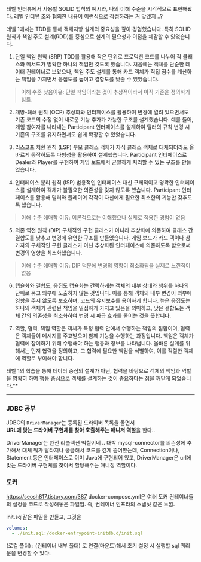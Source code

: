 레벨 인터뷰에서 사용할 SOLID 법칙의 예시와, 나의 이해 수준을 시각적으로 표현해봤다.
레벨 인터뷰 조와 협의한 내용이 이런식으로 작성하라는 거 맞겠지 ..?

레벨 1에서는 TDD를 통해 객체지향 설계의 중요성을 깊이 경험했습니다. 특히 SOLID 원칙과 책임 주도 설계(RDD)를 중심으로 설계의 필요성과 이점을 체감할 수 있었습니다.

  

1. 단일 책임 원칙 (SRP) TDD를 활용해 작은 단위로 프로덕션 코드를 나누어 각 클래스와 메서드가 명확한 하나의 책임만 갖도록 했습니다. 처음에는 객체를 단순한 데이터 컨테이너로 보았으나, 책임 주도 설계를 통해 카드 객체가 직접 점수를 계산하는 책임을 가지면서 응집도를 높이고 결합도를 낮출 수 있었습니다.
    

> 이해 수준 낮음이유: 단일 책임이라는 것이 추상적이라서 아직 기준을 정의하기 힘듦.

2. 개방-폐쇄 원칙 (OCP) 추상화와 인터페이스를 활용하여 변경에 열려 있으면서도 기존 코드의 수정 없이 새로운 기능 추가가 가능한 구조를 설계했습니다. 예를 들어, 게임 참여자를 나타내는 Participant 인터페이스를 설계하여 딜러의 규칙 변경 시 기존의 구조를 유지하면서도 쉽게 확장할 수 있었습니다.
    

  

3. 리스코프 치환 원칙 (LSP) 부모 클래스 객체가 자식 클래스 객체로 대체되더라도 올바르게 동작하도록 다형성을 활용하여 설계했습니다. Participant 인터페이스로 Dealer와 Player를 구현하여 게임 보드에서 균일하게 처리할 수 있는 구조를 만들었습니다.
    

  

4. 인터페이스 분리 원칙 (ISP) 범용적인 인터페이스 대신 구체적이고 명확한 인터페이스를 설계하여 객체가 불필요한 의존성을 갖지 않도록 했습니다. Participant 인터페이스를 활용해 딜러와 플레이어 각각이 자신에게 필요한 최소한의 기능만 갖추도록 했습니다.
    

> 이해 수준 애매함 이유: 이론적으로는 이해했으나 실제로 적용한 경험이 없음

5. 의존 역전 원칙 (DIP) 구체적인 구현 클래스가 아니라 추상화에 의존하여 클래스 간 결합도를 낮추고 변경에 유연한 구조를 만들었습니다. 게임 보드가 카드 덱이나 참가자의 구체적인 구현 클래스가 아닌 추상화된 인터페이스에 의존하도록 함으로써 변경의 영향을 최소화했습니다.
    

> 이해 수준 애매함 이유: DIP 덕분에 변경의 영향이 최소화됨을 실제로 느낀적이 없음

6. 캡슐화와 결합도, 응집도 캡슐화는 간략하게는 객체의 내부 상태와 행위를 하나의 단위로 묶고 외부에 노출하지 않는 것입니다. 이를 통해 객체의 내부 변경이 외부에 영향을 주지 않도록 보호하며, 코드의 유지보수를 용이하게 합니다. 높은 응집도는 하나의 객체가 관련된 책임을 밀접하게 가지고 있음을 의미하고, 낮은 결합도는 객체 간의 의존성을 최소화하여 변경 시 파급 효과를 줄이는 것을 뜻합니다.
    

  

7. 역할, 협력, 책임 역할은 객체가 특정 협력 안에서 수행하는 책임의 집합이며, 협력은 객체들이 메시지를 주고받으며 함께 기능을 수행하는 과정입니다. 책임은 객체가 협력에 참여하기 위해 수행해야 하는 행동과 정보를 나타냅니다. 올바른 설계를 위해서는 먼저 협력을 정의하고, 그 협력에 필요한 책임을 식별하여, 이를 적절한 객체에 역할로 부여해야 합니다.
    

  

레벨 1의 학습을 통해 데이터 중심의 설계가 아닌, 협력을 바탕으로 객체의 책임과 역할을 명확히 하여 행동 중심으로 객체를 설계하는 것이 중요하다는 점을 깨닫게 되었습니다.**





---


### JDBC 공부
JDBC의 `DriverManager`는 등록된 드라이버 목록을 돌면서  
**URL에 맞는 드라이버 구현체를 찾아 호출해주는 매니저 역할**을 한다..

DriverManager는 완전 리플렉션 떡칠이네 .. 대박
mysql-connector를 의존성에 추가해서 대체 뭐가 달라지나 궁금해서 코드를 깊게 뜯어봤는데, Connection이나, Statement 등은 인터페이스로 이미 Java에 구현되어 있고,
DriverManager은 url에 맞는 드라이버 구현체를 찾아서 할당해주는 매니징 역할이다.


### 도커
https://seosh817.tistory.com/387
docker-compose.yml은 여러 도커 컨테이너들의 설정을 코드로 작성해놓은 파일임. 즉, 컨테이너 인프라의 스냅샷 같은 느낌.

init.sql같은 파일을 만들고, 그것을 
```yml
volumes:  
  - ./init.sql:/docker-entrypoint-initdb.d/init.sql
```

(로컬 폴더) : (컨테이너 내부 폴더) 로 연결(마운트)해서
초기 설정 시 실행할 sql 쿼리문을 변경할 수 있다.


